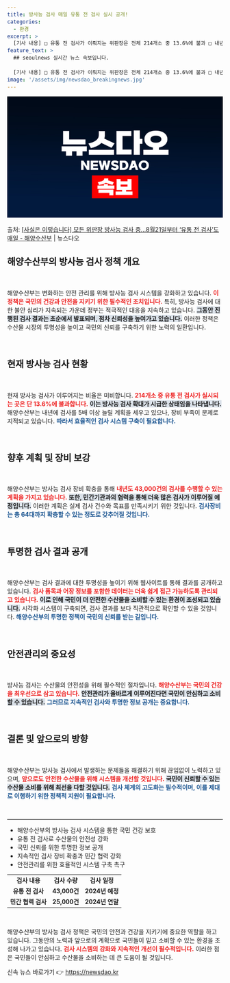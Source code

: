 ```yaml
---
title: 방사능 검사 매일 유통 전 검사 실시 공개!
categories:
  - 환경
excerpt: >
  [기사 내용] □ 유통 전 검사가 이뤄지는 위판장은 전체 214개소 중 13.6%에 불과 □ 내년에 검사를 …
feature_text: >
  ## seoulnews 실시간 뉴스 속보입니다.

  [기사 내용] □ 유통 전 검사가 이뤄지는 위판장은 전체 214개소 중 13.6%에 불과 □ 내년에 검사를 …
image: '/assets/img/newsdao_breakingnews.jpg'
---
```


![뉴스다오 속보](/assets/img/newsdao_breakingnews.jpg)

<p>출처: <a href="https://newsdao.kr/1827" rel="dofollow">[사실은 이렇습니다] 모든 위판장 방사능 검사 중…8월21일부터 ‘유통 전 검사’도 매일 - 해양수산부</a> | 뉴스다오</p>

<h2 data-ke-size="size26">해양수산부의 방사능 검사 정책 개요</h2>

<p data-ke-size="size16">&nbsp;</p>

해양수산부는 변화하는 안전 관리를 위해 방사능 검사 시스템을 강화하고 있습니다. <b><span style="color: #ee2323;">이 정책은 국민의 건강과 안전을 지키기 위한 필수적인 조치입니다.</span></b> 특히, 방사능 검사에 대한 불안 심리가 지속되는 가운데 정부는 적극적인 대응을 지속하고 있습니다. <b><span style="background-color: #21538527;">그동안 진행된 검사 결과는 초순에서 발표되며, 점차 신뢰성을 높여가고 있습니다.</span></b> 이러한 정책은 수산물 시장의 투명성을 높이고 국민의 신뢰를 구축하기 위한 노력의 일환입니다.

<p data-ke-size="size16">&nbsp;</p>

<h2 data-ke-size="size26">현재 방사능 검사 현황</h2>

<p data-ke-size="size16">&nbsp;</p>

현재 방사능 검사가 이루어지는 비율은 미비합니다. <b><span style="color: #ee2323;">214개소 중 유통 전 검사가 실시되는 곳은 단 13.6%에 불과합니다.</span></b> <b><span style="background-color: #21538527;">이는 방사능 검사 확대가 시급한 상태임을 나타냅니다.</span></b> 해양수산부는 내년에 검사를 5배 이상 늘릴 계획을 세우고 있으나, 장비 부족이 문제로 지적되고 있습니다. <b><span style="color: #1a5490;">따라서 효율적인 검사 시스템 구축이 필요합니다.</span></b> 

<p data-ke-size="size16">&nbsp;</p>

<h2 data-ke-size="size26">향후 계획 및 장비 보강</h2>

<p data-ke-size="size16">&nbsp;</p>

해양수산부는 방사능 검사 장비 확충을 통해 <b><span style="color: #ee2323;">내년도 43,000건의 검사를 수행할 수 있는 계획을 가지고 있습니다.</span></b> <b><span style="background-color: #21538527;">또한, 민간기관과의 협력을 통해 더욱 많은 검사가 이루어질 예정입니다.</span></b> 이러한 계획은 실제 검사 건수와 목표를 만족시키기 위한 것입니다. <b><span style="color: #1a5490;">검사장비는 총 64대까지 확충할 수 있는 정도로 갖추어질 것입니다.</span></b>

<p data-ke-size="size16">&nbsp;</p>

<h2 data-ke-size="size26">투명한 검사 결과 공개</h2>

<p data-ke-size="size16">&nbsp;</p>

해양수산부는 검사 결과에 대한 투명성을 높이기 위해 웹사이트를 통해 결과를 공개하고 있습니다. <b><span style="color: #ee2323;">검사 품목과 어장 정보를 포함한 데이터는 더욱 쉽게 접근 가능하도록 관리되고 있습니다.</span></b> <b><span style="background-color: #21538527;">이로 인해 국민이 더 안전한 수산물을 소비할 수 있는 환경이 조성되고 있습니다.</span></b> 시각화 시스템이 구축되면, 검사 결과를 보다 직관적으로 확인할 수 있을 것입니다. <b><span style="color: #1a5490;">해양수산부의 투명한 정책이 국민의 신뢰를 받는 길입니다.</span></b>

<p data-ke-size="size16">&nbsp;</p>

<h2 data-ke-size="size26">안전관리의 중요성</h2>

<p data-ke-size="size16">&nbsp;</p>

방사능 검사는 수산물의 안전성을 위해 필수적인 절차입니다. <b><span style="color: #ee2323;">해양수산부는 국민의 건강을 최우선으로 삼고 있습니다.</span></b> <b><span style="background-color: #21538527;">안전관리가 올바르게 이루어진다면 국민이 안심하고 소비할 수 있습니다.</span></b> <b><span style="color: #1a5490;">그러므로 지속적인 검사와 투명한 정보 공개는 중요합니다.</span></b> 

<p data-ke-size="size16">&nbsp;</p>

<h2 data-ke-size="size26">결론 및 앞으로의 방향</h2>

<p data-ke-size="size16">&nbsp;</p>

해양수산부는 방사능 검사에서 발생하는 문제들을 해결하기 위해 끊임없이 노력하고 있으며, <b><span style="color: #ee2323;">앞으로도 안전한 수산물을 위해 시스템을 개선할 것입니다.</span></b> <b><span style="background-color: #21538527;">국민이 신뢰할 수 있는 수산물 소비를 위해 최선을 다할 것입니다.</span></b> <b><span style="color: #1a5490;">검사 체계의 고도화는 필수적이며, 이를 제대로 이행하기 위한 정책적 지원이 필요합니다.</span></b>

<p data-ke-size="size16">&nbsp;</p>

<hr>

<ul>
<li>해양수산부의 방사능 검사 시스템을 통한 국민 건강 보호</li>
<li>유통 전 검사로 수산물의 안전성 강화</li>
<li>국민 신뢰를 위한 투명한 정보 공개</li>
<li>지속적인 검사 장비 확충과 민간 협력 강화</li>
<li>안전관리를 위한 효율적인 시스템 구축 촉구</li>
</ul>

<table style="width: 100%;">
<tr>
<td style="text-align: center; height: 17px;"><b>검사 내용</b></td>
<td style="text-align: center; height: 17px;"><b>검사 수량</b></td>
<td style="text-align: center; height: 17px;"><b>검사 일정</b></td>
</tr>
<tr>
<td style="text-align: center; height: 17px;"><b>유통 전 검사</b></td>
<td style="text-align: center; height: 17px;"><b>43,000건</b></td>
<td style="text-align: center; height: 17px;"><b>2024년 예정</b></td>
</tr>
<tr>
<td style="text-align: center; height: 17px;"><b>민간 협력 검사</b></td>
<td style="text-align: center; height: 17px;"><b>25,000건</b></td>
<td style="text-align: center; height: 17px;"><b>2024년 연말</b></td>
</tr>
</table>

<p data-ke-size="size16">&nbsp;</p>

해양수산부의 방사능 검사 정책은 국민의 안전과 건강을 지키기에 중요한 역할을 하고 있습니다. 그동안의 노력과 앞으로의 계획으로 국민들이 믿고 소비할 수 있는 환경을 조성해 나가고 있습니다. <b><span style="color: #ee2323;">검사 시스템의 강화와 지속적인 개선이 필수적입니다.</span></b> 이러한 점은 국민들이 안심하고 수산물을 소비하는 데 큰 도움이 될 것입니다. 

신속 뉴스 바로가기 👉 <a href="https://newsdao.kr" rel="dofollow">https://newsdao.kr</a>


